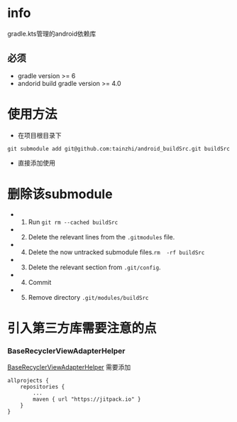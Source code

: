 # info
gradle.kts管理的android依赖库

## 必须
- gradle version >= 6
- andorid build gradle version >= 4.0

# 使用方法
- 在项目根目录下
```
git submodule add git@github.com:tainzhi/android_buildSrc.git buildSrc
```
- 直接添加使用

# 删除该submodule
- 1. Run `git rm --cached buildSrc`
- 2. Delete the relevant lines from the `.gitmodules` file.
- 4. Delete the now untracked submodule files.`rm  -rf buildSrc`
- 3. Delete the relevant section from `.git/config`.
- 4. Commit
- 5. Remove directory `.git/modules/buildSrc`

# 引入第三方库需要注意的点
### BaseRecyclerViewAdapterHelper
[BaseRecyclerViewAdapterHelper](https://github.com/CymChad/BaseRecyclerViewAdapterHelper/wiki) 需要添加
```
allprojects {
	repositories {
		...
		maven { url "https://jitpack.io" }
	}
}
```
